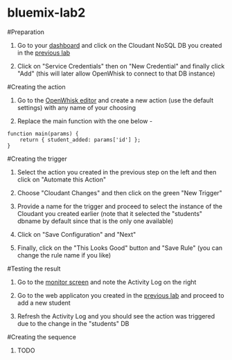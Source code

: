 # bluemix-lab2

#Preparation

1. Go to your [dashboard](https://console.ng.bluemix.net/dashboard/services) and click on the Cloudant NoSQL DB you created in the [previous lab](https://github.com/amirkeren/bluemix-lab1)

2. Click on "Service Credentials" then on "New Credential" and finally click "Add" (this will later allow OpenWhisk to connect to that DB instance)

#Creating the action

1. Go to the [OpenWhisk editor](https://console.ng.bluemix.net/openwhisk/editor) and create a new action (use the default settings) with any name of your choosing

2. Replace the main function with the one below -

```
function main(params) {
	return { student_added: params['id'] };
}
```

#Creating the trigger

1. Select the action you created in the previous step on the left and then click on "Automate this Action"

2. Choose "Cloudant Changes" and then click on the green "New Trigger"

3. Provide a name for the trigger and proceed to select the instance of the Cloudant you created earlier (note that it selected the "students" dbname by default since that is the only one available)

4. Click on "Save Configuration" and "Next"

5. Finally, click on the "This Looks Good" button and "Save Rule" (you can change the rule name if you like)

#Testing the result

1. Go to the [monitor screen](https://console.ng.bluemix.net/openwhisk/dashboard) and note the Activity Log on the right

2. Go to the web applicaton you created in the [previous lab](https://github.com/amirkeren/bluemix-lab1) and proceed to add a new student

3. Refresh the Activity Log and you should see the action was triggered due to the change in the "students" DB

#Creating the sequence

1. TODO
